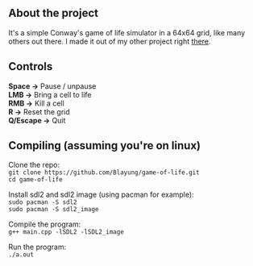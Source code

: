 ## About the project
It's a simple Conway's game of life simulator in a 64x64 grid, like many others out there. I made it out of my other project right [there](https://github.com/Blayung/ca-physics).
## Controls
**Space ->** Pause / unpause  
**LMB ->** Bring a cell to life  
**RMB ->** Kill a cell  
**R ->** Reset the grid  
**Q/Escape ->** Quit  
## Compiling (assuming you're on linux)
Clone the repo:  
`git clone https://github.com/Blayung/game-of-life.git`  
`cd game-of-life`  

Install sdl2 and sdl2 image (using pacman for example):  
`sudo pacman -S sdl2`  
`sudo pacman -S sdl2_image`  

Compile the program:  
`g++ main.cpp -lSDL2 -lSDL2_image`  

Run the program:  
`./a.out`
